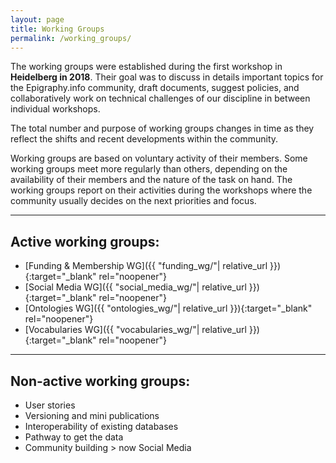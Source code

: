```yaml
---
layout: page
title: Working Groups
permalink: /working_groups/
---
```


The working groups were established during the first workshop in **Heidelberg in 2018**. Their goal was to discuss in details important topics for the Epigraphy.info community, draft documents, suggest policies, and collaboratively work on technical challenges of our discipline in between individual workshops. 

The total number and purpose of working groups changes in time as they reflect the shifts and recent developments within the community.

Working groups are based on voluntary activity of their members. Some working groups meet more regularly than others, depending on the availability of their members and the nature of the task on hand. The working groups report on their activities during the workshops where the community usually decides on the next priorities and focus.

---

## Active working groups:

* [Funding & Membership WG]({{ "funding_wg/"| relative_url }}){:target="_blank" rel="noopener"} 
* [Social Media WG]({{ "social_media_wg/"| relative_url }}){:target="_blank" rel="noopener"} 
* [Ontologies WG]({{ "ontologies_wg/"| relative_url }}){:target="_blank" rel="noopener"} 
* [Vocabularies WG]({{ "vocabularies_wg/"| relative_url }}){:target="_blank" rel="noopener"}

---

## Non-active working groups:

* User stories
* Versioning and mini publications
* Interoperability of existing databases
* Pathway to get the data
* Community building > now Social Media



<!-- # Template Group

Provide short description of the working group, its aims.

## Members:

* First Name, Last Name
* First Name, Last Name
* First Name, Last Name

<img src='{{site.baseurl}}/assets/XXX.jpg' style="width:100%;" alt="Image description" align="middle">

## Section 1.10.32 of "de Finibus Bonorum et Malorum", written by Cicero in 45 BC

Sed ut perspiciatis unde omnis iste natus error sit voluptatem accusantium doloremque laudantium, totam rem aperiam, eaque ipsa quae ab illo inventore veritatis et quasi architecto beatae vitae dicta sunt explicabo. Nemo enim ipsam voluptatem quia voluptas sit aspernatur aut odit aut fugit, sed quia consequuntur magni dolores eos qui ratione voluptatem sequi nesciunt. Neque porro quisquam est, qui dolorem ipsum quia dolor sit amet, consectetur, adipisci velit, sed quia non numquam eius modi tempora incidunt ut labore et dolore magnam aliquam quaerat voluptatem. Ut enim ad minima veniam, quis nostrum exercitationem ullam corporis suscipit laboriosam, nisi ut aliquid ex ea commodi consequatur? Quis autem vel eum iure reprehenderit qui in ea voluptate velit esse quam nihil molestiae consequatur, vel illum qui dolorem eum fugiat quo voluptas nulla pariatur?

## Important links

GitHub: [https://github.com/epigraphy-info](https://github.com/epigraphy-info)

Working group folder on Google Drive: [Link TBA](https://www.providesomelinkhere.org/")

E-mail contact: email@email.xxx -->










